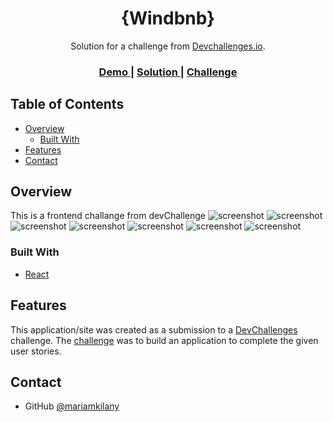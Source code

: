 
<h1 align="center">{Windbnb}</h1>

<div align="center">
   Solution for a challenge from  <a href="http://devchallenges.io" target="_blank">Devchallenges.io</a>.
</div>

<div align="center">
  <h3>
    <a href="https://{your-demo-link.your-domain}">
      Demo
    </a>
    <span> | </span>
    <a href="https://{your-url-to-the-solution}">
      Solution
    </a>
    <span> | </span>
    <a href="https://devchallenges.io/challenges/3JFYedSOZqAxYuOCNmYD">
      Challenge
    </a>
  </h3>
</div>

## Table of Contents

- [Overview](#overview)
  - [Built With](#built-with)
- [Features](#features)
- [Contact](#contact)

## Overview
This is a frontend challange from devChallenge
![screenshot](./public/screenshot/small.png)
![screenshot](./public/screenshot/medium.png)
![screenshot](./public/screenshot/large.png)
![screenshot](./public/screenshot/hover1Small.png)
![screenshot](./public/screenshot/hover2Small.png)
![screenshot](./public/screenshot/hover1Large.png)
![screenshot](./public/screenshot/hover2Large.png)

### Built With
- [React](https://reactjs.org/)

## Features

This application/site was created as a submission to a [DevChallenges](https://devchallenges.io/challenges) challenge. The [challenge](https://devchallenges.io/challenges/3JFYedSOZqAxYuOCNmYD) was to build an application to complete the given user stories.

## Contact
- GitHub [@mariamkilany](https://{github.com/mariamkilany})
